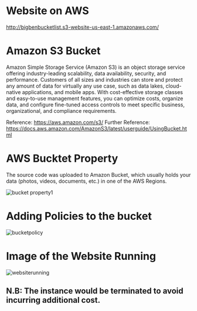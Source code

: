 ﻿# Website on AWS

http://bigbenbucketlist.s3-website-us-east-1.amazonaws.com/

# Amazon S3 Bucket

Amazon Simple Storage Service (Amazon S3) is an object storage service offering industry-leading scalability, data availability, security, and performance. Customers of all sizes and industries can store and protect any amount of data for virtually any use case, such as data lakes, cloud-native applications, and mobile apps. With cost-effective storage classes and easy-to-use management features, you can optimize costs, organize data, and configure fine-tuned access controls to meet specific business, organizational, and compliance requirements.

Reference: https://aws.amazon.com/s3/
Further Reference: https://docs.aws.amazon.com/AmazonS3/latest/userguide/UsingBucket.html


# AWS Bucktet Property
The source code was uploaded to Amazon Bucket, which usually holds your data (photos, videos, documents, etc.) in one of the AWS Regions.

![bucket property1](https://github.com/Benn1440/websiteonAWS/assets/67696393/d70ffaed-bb1a-4ab1-89ff-0df6c24a8292)

# Adding Policies to the bucket
![bucketpolicy](https://github.com/Benn1440/websiteonAWS/assets/67696393/f6e18449-9d94-4324-87d1-1b61bf535f3c)

# Image of the Website Running
![websiterunning](https://github.com/Benn1440/websiteonAWS/assets/67696393/aa9c6106-b453-4c3d-b3a1-2daf4f759f18)


## N.B: The instance would be terminated to avoid incurring additional cost.
